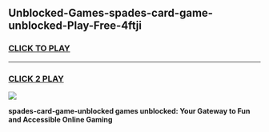 
## Unblocked-Games-spades-card-game-unblocked-Play-Free-4ftji
<h3>
<a href="https://premium76.site?title=spades-card-game-unblocked&ref=23A">CLICK TO PLAY</a></h3>
<hr>

<h3>
<a href="https://premium76.site?title=spades-card-game-unblocked&ref=23A">CLICK 2 PLAY</a>
  
</h3>

<a href="https://premium76.site?title=spades-card-game-unblocked&ref=23A"><img src="https://clearcache.store/games.png"></a>


**spades-card-game-unblocked games unblocked: Your Gateway to Fun and Accessible Online Gaming**
